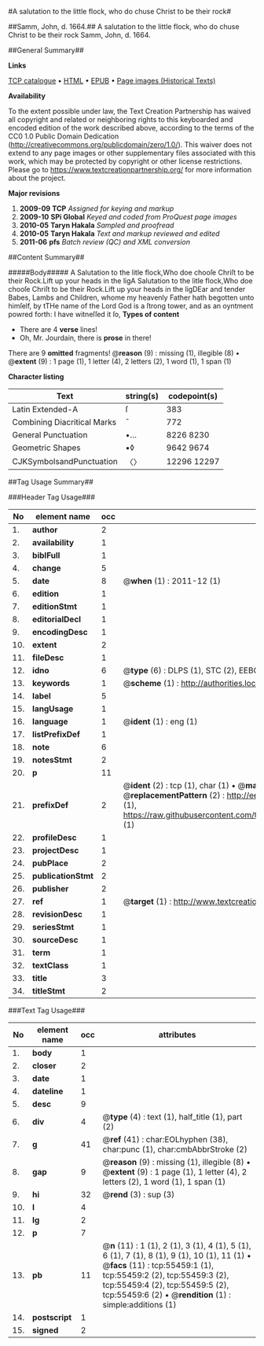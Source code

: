 #A salutation to the little flock, who do chuse Christ to be their rock#

##Samm, John, d. 1664.##
A salutation to the little flock, who do chuse Christ to be their rock
Samm, John, d. 1664.

##General Summary##

**Links**

[TCP catalogue](http://www.ota.ox.ac.uk/tcp/)  • 
[HTML](http://tei.it.ox.ac.uk/tcp/Texts-HTML/free/A61/A61363.html)  • 
[EPUB](http://tei.it.ox.ac.uk/tcp/Texts-EPUB/free/A61/A61363.epub) • 
[Page images (Historical Texts)](https://historicaltexts.jisc.ac.uk/eebo-12172385e)

**Availability**

To the extent possible under law, the Text Creation Partnership has waived all copyright and related or neighboring rights to this keyboarded and encoded edition of the work described above, according to the terms of the CC0 1.0 Public Domain Dedication (http://creativecommons.org/publicdomain/zero/1.0/). This waiver does not extend to any page images or other supplementary files associated with this work, which may be protected by copyright or other license restrictions. Please go to https://www.textcreationpartnership.org/ for more information about the project.

**Major revisions**

1. __2009-09__ __TCP__ *Assigned for keying and markup*
1. __2009-10__ __SPi Global__ *Keyed and coded from ProQuest page images*
1. __2010-05__ __Taryn Hakala__ *Sampled and proofread*
1. __2010-05__ __Taryn Hakala__ *Text and markup reviewed and edited*
1. __2011-06__ __pfs__ *Batch review (QC) and XML conversion*

##Content Summary##

#####Body#####
A Salutation to the litle flock,Who doe chooſe Chriſt to be their Rock.Lift up your heads in the ligA Salutation to the litle flock,Who doe chooſe Chriſt to be their Rock.Lift up your heads in the ligDEar and tender Babes, Lambs and Children, whome my heavenly Father hath begotten unto himſelf, by tTHe name of the Lord God is a ſtrong tower, and as an oyntment powred forth: I have witneſſed it ſo,
**Types of content**

  * There are 4 **verse** lines!
  * Oh, Mr. Jourdain, there is **prose** in there!

There are 9 **omitted** fragments! 
 @__reason__ (9) : missing (1), illegible (8)  •  @__extent__ (9) : 1 page (1), 1 letter (4), 2 letters (2), 1 word (1), 1 span (1)

**Character listing**


|Text|string(s)|codepoint(s)|
|---|---|---|
|Latin Extended-A|ſ|383|
|Combining             Diacritical Marks|̄|772|
|General Punctuation|•…|8226 8230|
|Geometric Shapes|▪◊|9642 9674|
|CJKSymbolsandPunctuation|〈〉|12296 12297|

##Tag Usage Summary##

###Header Tag Usage###

|No|element name|occ|attributes|
|---|---|---|---|
|1.|__author__|2||
|2.|__availability__|1||
|3.|__biblFull__|1||
|4.|__change__|5||
|5.|__date__|8| @__when__ (1) : 2011-12 (1)|
|6.|__edition__|1||
|7.|__editionStmt__|1||
|8.|__editorialDecl__|1||
|9.|__encodingDesc__|1||
|10.|__extent__|2||
|11.|__fileDesc__|1||
|12.|__idno__|6| @__type__ (6) : DLPS (1), STC (2), EEBO-CITATION (1), OCLC (1), VID (1)|
|13.|__keywords__|1| @__scheme__ (1) : http://authorities.loc.gov/ (1)|
|14.|__label__|5||
|15.|__langUsage__|1||
|16.|__language__|1| @__ident__ (1) : eng (1)|
|17.|__listPrefixDef__|1||
|18.|__note__|6||
|19.|__notesStmt__|2||
|20.|__p__|11||
|21.|__prefixDef__|2| @__ident__ (2) : tcp (1), char (1)  •  @__matchPattern__ (2) : ([0-9\-]+):([0-9IVX]+) (1), (.+) (1)  •  @__replacementPattern__ (2) : http://eebo.chadwyck.com/downloadtiff?vid=$1&page=$2 (1), https://raw.githubusercontent.com/textcreationpartnership/Texts/master/tcpchars.xml#$1 (1)|
|22.|__profileDesc__|1||
|23.|__projectDesc__|1||
|24.|__pubPlace__|2||
|25.|__publicationStmt__|2||
|26.|__publisher__|2||
|27.|__ref__|1| @__target__ (1) : http://www.textcreationpartnership.org/docs/. (1)|
|28.|__revisionDesc__|1||
|29.|__seriesStmt__|1||
|30.|__sourceDesc__|1||
|31.|__term__|1||
|32.|__textClass__|1||
|33.|__title__|3||
|34.|__titleStmt__|2||


###Text Tag Usage###

|No|element name|occ|attributes|
|---|---|---|---|
|1.|__body__|1||
|2.|__closer__|2||
|3.|__date__|1||
|4.|__dateline__|1||
|5.|__desc__|9||
|6.|__div__|4| @__type__ (4) : text (1), half_title (1), part (2)|
|7.|__g__|41| @__ref__ (41) : char:EOLhyphen (38), char:punc (1), char:cmbAbbrStroke (2)|
|8.|__gap__|9| @__reason__ (9) : missing (1), illegible (8)  •  @__extent__ (9) : 1 page (1), 1 letter (4), 2 letters (2), 1 word (1), 1 span (1)|
|9.|__hi__|32| @__rend__ (3) : sup (3)|
|10.|__l__|4||
|11.|__lg__|2||
|12.|__p__|7||
|13.|__pb__|11| @__n__ (11) : 1 (1), 2 (1), 3 (1), 4 (1), 5 (1), 6 (1), 7 (1), 8 (1), 9 (1), 10 (1), 11 (1)  •  @__facs__ (11) : tcp:55459:1 (1), tcp:55459:2 (2), tcp:55459:3 (2), tcp:55459:4 (2), tcp:55459:5 (2), tcp:55459:6 (2)  •  @__rendition__ (1) : simple:additions (1)|
|14.|__postscript__|1||
|15.|__signed__|2||
